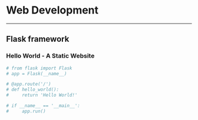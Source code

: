 
# Web Development
---
## Flask framework

### Hello World - A Static Website


```python
# from flask import Flask
# app = Flask(__name__)

# @app.route('/')
# def hello_world():
#     return 'Hello World!'

# if __name__ == '__main__':
#     app.run()
```
